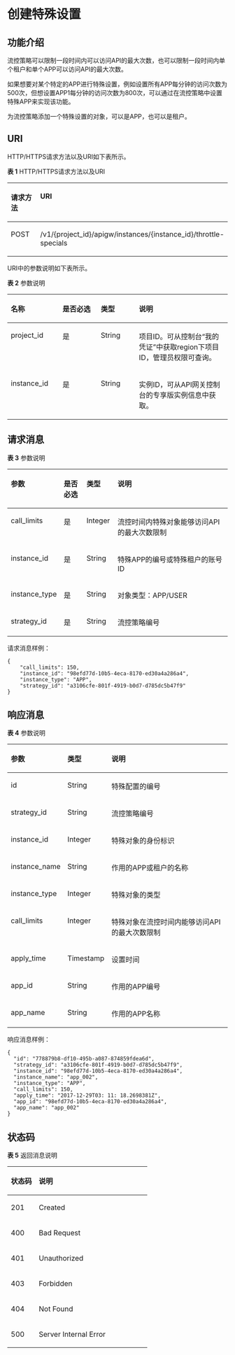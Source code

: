 # 创建特殊设置<a name="apig-phapi-180713078"></a>

## 功能介绍<a name="section36645210"></a>

流控策略可以限制一段时间内可以访问API的最大次数，也可以限制一段时间内单个租户和单个APP可以访问API的最大次数。

如果想要对某个特定的APP进行特殊设置，例如设置所有APP每分钟的访问次数为500次，但想设置APP1每分钟的访问次数为800次，可以通过在流控策略中设置特殊APP来实现该功能。

为流控策略添加一个特殊设置的对象，可以是APP，也可以是租户。

## URI<a name="section61371437"></a>

HTTP/HTTPS请求方法以及URI如下表所示。

**表 1**  HTTP/HTTPS请求方法以及URI

<a name="table27748583"></a>
<table><thead align="left"><tr id="row31754960"><th class="cellrowborder" valign="top" width="20%" id="mcps1.2.3.1.1"><p id="p22014969"><a name="p22014969"></a><a name="p22014969"></a>请求方法</p>
</th>
<th class="cellrowborder" valign="top" width="80%" id="mcps1.2.3.1.2"><p id="p38382099"><a name="p38382099"></a><a name="p38382099"></a>URI</p>
</th>
</tr>
</thead>
<tbody><tr id="row21942342"><td class="cellrowborder" valign="top" width="20%" headers="mcps1.2.3.1.1 "><p id="p32499257"><a name="p32499257"></a><a name="p32499257"></a>POST</p>
</td>
<td class="cellrowborder" valign="top" width="80%" headers="mcps1.2.3.1.2 "><p id="p15194132"><a name="p15194132"></a><a name="p15194132"></a><span id="ph88231118174412"><a name="ph88231118174412"></a><a name="ph88231118174412"></a>/v1/{project_id}/apigw/instances/{instance_id}</span>/throttle-specials</p>
</td>
</tr>
</tbody>
</table>

URI中的参数说明如下表所示。

**表 2**  参数说明

<a name="table38510415"></a>
<table><thead align="left"><tr id="row62423067"><th class="cellrowborder" valign="top" width="23.46765323467653%" id="mcps1.2.5.1.1"><p id="p23103637"><a name="p23103637"></a><a name="p23103637"></a>名称</p>
</th>
<th class="cellrowborder" valign="top" width="17.348265173482652%" id="mcps1.2.5.1.2"><p id="p59455291"><a name="p59455291"></a><a name="p59455291"></a>是否必选</p>
</th>
<th class="cellrowborder" valign="top" width="17.348265173482652%" id="mcps1.2.5.1.3"><p id="p51149303"><a name="p51149303"></a><a name="p51149303"></a>类型</p>
</th>
<th class="cellrowborder" valign="top" width="41.835816418358164%" id="mcps1.2.5.1.4"><p id="p49452846"><a name="p49452846"></a><a name="p49452846"></a>说明</p>
</th>
</tr>
</thead>
<tbody><tr id="row46257610"><td class="cellrowborder" valign="top" width="23.46765323467653%" headers="mcps1.2.5.1.1 "><p id="p55878963"><a name="p55878963"></a><a name="p55878963"></a>project_id</p>
</td>
<td class="cellrowborder" valign="top" width="17.348265173482652%" headers="mcps1.2.5.1.2 "><p id="p29902160"><a name="p29902160"></a><a name="p29902160"></a>是</p>
</td>
<td class="cellrowborder" valign="top" width="17.348265173482652%" headers="mcps1.2.5.1.3 "><p id="p6155914"><a name="p6155914"></a><a name="p6155914"></a>String</p>
</td>
<td class="cellrowborder" valign="top" width="41.835816418358164%" headers="mcps1.2.5.1.4 "><p id="p28867016"><a name="p28867016"></a><a name="p28867016"></a>项目ID。可从控制台“我的凭证”中获取region下项目ID，管理员权限可查询。</p>
</td>
</tr>
<tr id="row7809161535314"><td class="cellrowborder" valign="top" width="23.46765323467653%" headers="mcps1.2.5.1.1 "><p id="p1780913159538"><a name="p1780913159538"></a><a name="p1780913159538"></a>instance_id</p>
</td>
<td class="cellrowborder" valign="top" width="17.348265173482652%" headers="mcps1.2.5.1.2 "><p id="p9809215115310"><a name="p9809215115310"></a><a name="p9809215115310"></a>是</p>
</td>
<td class="cellrowborder" valign="top" width="17.348265173482652%" headers="mcps1.2.5.1.3 "><p id="p1280914152538"><a name="p1280914152538"></a><a name="p1280914152538"></a>String</p>
</td>
<td class="cellrowborder" valign="top" width="41.835816418358164%" headers="mcps1.2.5.1.4 "><p id="p1880914157537"><a name="p1880914157537"></a><a name="p1880914157537"></a>实例ID，可从API网关控制台的专享版实例信息中获取。</p>
</td>
</tr>
</tbody>
</table>

## 请求消息<a name="section15472023"></a>

**表 3**  参数说明

<a name="table22765184"></a>
<table><thead align="left"><tr id="row29059189"><th class="cellrowborder" valign="top" width="17.169999999999998%" id="mcps1.2.5.1.1"><p id="p4984075"><a name="p4984075"></a><a name="p4984075"></a>参数</p>
</th>
<th class="cellrowborder" valign="top" width="11.110000000000001%" id="mcps1.2.5.1.2"><p id="p1056930"><a name="p1056930"></a><a name="p1056930"></a>是否必选</p>
</th>
<th class="cellrowborder" valign="top" width="14.14%" id="mcps1.2.5.1.3"><p id="p18502497"><a name="p18502497"></a><a name="p18502497"></a>类型</p>
</th>
<th class="cellrowborder" valign="top" width="57.58%" id="mcps1.2.5.1.4"><p id="p22307313"><a name="p22307313"></a><a name="p22307313"></a>说明</p>
</th>
</tr>
</thead>
<tbody><tr id="row62061946"><td class="cellrowborder" valign="top" width="17.169999999999998%" headers="mcps1.2.5.1.1 "><p id="p60961699"><a name="p60961699"></a><a name="p60961699"></a>call_limits</p>
</td>
<td class="cellrowborder" valign="top" width="11.110000000000001%" headers="mcps1.2.5.1.2 "><p id="p38950548"><a name="p38950548"></a><a name="p38950548"></a>是</p>
</td>
<td class="cellrowborder" valign="top" width="14.14%" headers="mcps1.2.5.1.3 "><p id="p877814"><a name="p877814"></a><a name="p877814"></a>Integer</p>
</td>
<td class="cellrowborder" valign="top" width="57.58%" headers="mcps1.2.5.1.4 "><p id="p3994096"><a name="p3994096"></a><a name="p3994096"></a>流控时间内特殊对象能够访问API的最大次数限制</p>
</td>
</tr>
<tr id="row26015368"><td class="cellrowborder" valign="top" width="17.169999999999998%" headers="mcps1.2.5.1.1 "><p id="p26870087"><a name="p26870087"></a><a name="p26870087"></a>instance_id</p>
</td>
<td class="cellrowborder" valign="top" width="11.110000000000001%" headers="mcps1.2.5.1.2 "><p id="p28993434"><a name="p28993434"></a><a name="p28993434"></a>是</p>
</td>
<td class="cellrowborder" valign="top" width="14.14%" headers="mcps1.2.5.1.3 "><p id="p66766826"><a name="p66766826"></a><a name="p66766826"></a>String</p>
</td>
<td class="cellrowborder" valign="top" width="57.58%" headers="mcps1.2.5.1.4 "><p id="p39403806"><a name="p39403806"></a><a name="p39403806"></a>特殊APP的编号或特殊租户的账号ID</p>
</td>
</tr>
<tr id="row2781079"><td class="cellrowborder" valign="top" width="17.169999999999998%" headers="mcps1.2.5.1.1 "><p id="p23940853"><a name="p23940853"></a><a name="p23940853"></a>instance_type</p>
</td>
<td class="cellrowborder" valign="top" width="11.110000000000001%" headers="mcps1.2.5.1.2 "><p id="p60160980"><a name="p60160980"></a><a name="p60160980"></a>是</p>
</td>
<td class="cellrowborder" valign="top" width="14.14%" headers="mcps1.2.5.1.3 "><p id="p41201244"><a name="p41201244"></a><a name="p41201244"></a>String</p>
</td>
<td class="cellrowborder" valign="top" width="57.58%" headers="mcps1.2.5.1.4 "><p id="p48966452"><a name="p48966452"></a><a name="p48966452"></a>对象类型：APP/USER</p>
</td>
</tr>
<tr id="row61736873"><td class="cellrowborder" valign="top" width="17.169999999999998%" headers="mcps1.2.5.1.1 "><p id="p34630817"><a name="p34630817"></a><a name="p34630817"></a>strategy_id</p>
</td>
<td class="cellrowborder" valign="top" width="11.110000000000001%" headers="mcps1.2.5.1.2 "><p id="p53632806"><a name="p53632806"></a><a name="p53632806"></a>是</p>
</td>
<td class="cellrowborder" valign="top" width="14.14%" headers="mcps1.2.5.1.3 "><p id="p49290015"><a name="p49290015"></a><a name="p49290015"></a>String</p>
</td>
<td class="cellrowborder" valign="top" width="57.58%" headers="mcps1.2.5.1.4 "><p id="p33068277"><a name="p33068277"></a><a name="p33068277"></a>流控策略编号</p>
</td>
</tr>
</tbody>
</table>

请求消息样例：

```
{
	"call_limits": 150,
	"instance_id": "98efd77d-10b5-4eca-8170-ed30a4a286a4",
	"instance_type": "APP",
	"strategy_id": "a3106cfe-801f-4919-b0d7-d785dc5b47f9"
}
```

## 响应消息<a name="section45274332"></a>

**表 4**  参数说明

<a name="table60983097"></a>
<table><thead align="left"><tr id="row41796739"><th class="cellrowborder" valign="top" width="20%" id="mcps1.2.4.1.1"><p id="p30092684"><a name="p30092684"></a><a name="p30092684"></a>参数</p>
</th>
<th class="cellrowborder" valign="top" width="20%" id="mcps1.2.4.1.2"><p id="p21588338"><a name="p21588338"></a><a name="p21588338"></a>类型</p>
</th>
<th class="cellrowborder" valign="top" width="60%" id="mcps1.2.4.1.3"><p id="p3824924"><a name="p3824924"></a><a name="p3824924"></a>说明</p>
</th>
</tr>
</thead>
<tbody><tr id="row41383410"><td class="cellrowborder" valign="top" width="20%" headers="mcps1.2.4.1.1 "><p id="p63721950"><a name="p63721950"></a><a name="p63721950"></a>id</p>
</td>
<td class="cellrowborder" valign="top" width="20%" headers="mcps1.2.4.1.2 "><p id="p61204293"><a name="p61204293"></a><a name="p61204293"></a>String</p>
</td>
<td class="cellrowborder" valign="top" width="60%" headers="mcps1.2.4.1.3 "><p id="p58600721"><a name="p58600721"></a><a name="p58600721"></a>特殊配置的编号</p>
</td>
</tr>
<tr id="row57644449"><td class="cellrowborder" valign="top" width="20%" headers="mcps1.2.4.1.1 "><p id="p38688767"><a name="p38688767"></a><a name="p38688767"></a>strategy_id</p>
</td>
<td class="cellrowborder" valign="top" width="20%" headers="mcps1.2.4.1.2 "><p id="p46782389"><a name="p46782389"></a><a name="p46782389"></a>String</p>
</td>
<td class="cellrowborder" valign="top" width="60%" headers="mcps1.2.4.1.3 "><p id="p31277164"><a name="p31277164"></a><a name="p31277164"></a>流控策略编号</p>
</td>
</tr>
<tr id="row13059023"><td class="cellrowborder" valign="top" width="20%" headers="mcps1.2.4.1.1 "><p id="p51147946"><a name="p51147946"></a><a name="p51147946"></a>instance_id</p>
</td>
<td class="cellrowborder" valign="top" width="20%" headers="mcps1.2.4.1.2 "><p id="p49342937"><a name="p49342937"></a><a name="p49342937"></a>Integer</p>
</td>
<td class="cellrowborder" valign="top" width="60%" headers="mcps1.2.4.1.3 "><p id="p37354949"><a name="p37354949"></a><a name="p37354949"></a>特殊对象的身份标识</p>
</td>
</tr>
<tr id="row206371151204916"><td class="cellrowborder" valign="top" width="20%" headers="mcps1.2.4.1.1 "><p id="p742185917496"><a name="p742185917496"></a><a name="p742185917496"></a>instance_name</p>
</td>
<td class="cellrowborder" valign="top" width="20%" headers="mcps1.2.4.1.2 "><p id="p54237597499"><a name="p54237597499"></a><a name="p54237597499"></a>String</p>
</td>
<td class="cellrowborder" valign="top" width="60%" headers="mcps1.2.4.1.3 "><p id="p942405910492"><a name="p942405910492"></a><a name="p942405910492"></a>作用的APP或租户的名称</p>
</td>
</tr>
<tr id="row650221"><td class="cellrowborder" valign="top" width="20%" headers="mcps1.2.4.1.1 "><p id="p52667902"><a name="p52667902"></a><a name="p52667902"></a>instance_type</p>
</td>
<td class="cellrowborder" valign="top" width="20%" headers="mcps1.2.4.1.2 "><p id="p38241664"><a name="p38241664"></a><a name="p38241664"></a>Integer</p>
</td>
<td class="cellrowborder" valign="top" width="60%" headers="mcps1.2.4.1.3 "><p id="p10567066"><a name="p10567066"></a><a name="p10567066"></a>特殊对象的类型</p>
</td>
</tr>
<tr id="row27994736"><td class="cellrowborder" valign="top" width="20%" headers="mcps1.2.4.1.1 "><p id="p52981154"><a name="p52981154"></a><a name="p52981154"></a>call_limits</p>
</td>
<td class="cellrowborder" valign="top" width="20%" headers="mcps1.2.4.1.2 "><p id="p63615105"><a name="p63615105"></a><a name="p63615105"></a>Integer</p>
</td>
<td class="cellrowborder" valign="top" width="60%" headers="mcps1.2.4.1.3 "><p id="p52549876"><a name="p52549876"></a><a name="p52549876"></a>特殊对象在流控时间内能够访问API的最大次数限制</p>
</td>
</tr>
<tr id="row3186841"><td class="cellrowborder" valign="top" width="20%" headers="mcps1.2.4.1.1 "><p id="p56807558"><a name="p56807558"></a><a name="p56807558"></a>apply_time</p>
</td>
<td class="cellrowborder" valign="top" width="20%" headers="mcps1.2.4.1.2 "><p id="p38009467"><a name="p38009467"></a><a name="p38009467"></a>Timestamp</p>
</td>
<td class="cellrowborder" valign="top" width="60%" headers="mcps1.2.4.1.3 "><p id="p58868001"><a name="p58868001"></a><a name="p58868001"></a>设置时间</p>
</td>
</tr>
<tr id="row1959714109504"><td class="cellrowborder" valign="top" width="20%" headers="mcps1.2.4.1.1 "><p id="p19221101414502"><a name="p19221101414502"></a><a name="p19221101414502"></a>app_id</p>
</td>
<td class="cellrowborder" valign="top" width="20%" headers="mcps1.2.4.1.2 "><p id="p6223141419509"><a name="p6223141419509"></a><a name="p6223141419509"></a>String</p>
</td>
<td class="cellrowborder" valign="top" width="60%" headers="mcps1.2.4.1.3 "><p id="p422451465015"><a name="p422451465015"></a><a name="p422451465015"></a>作用的APP编号</p>
</td>
</tr>
<tr id="row60049966"><td class="cellrowborder" valign="top" width="20%" headers="mcps1.2.4.1.1 "><p id="p32209055"><a name="p32209055"></a><a name="p32209055"></a>app_name</p>
</td>
<td class="cellrowborder" valign="top" width="20%" headers="mcps1.2.4.1.2 "><p id="p58796694"><a name="p58796694"></a><a name="p58796694"></a>String</p>
</td>
<td class="cellrowborder" valign="top" width="60%" headers="mcps1.2.4.1.3 "><p id="p64911736"><a name="p64911736"></a><a name="p64911736"></a>作用的APP名称</p>
</td>
</tr>
</tbody>
</table>

响应消息样例：

```
{
  "id": "778879b8-df10-495b-a087-874859fdea6d",
  "strategy_id": "a3106cfe-801f-4919-b0d7-d785dc5b47f9",
  "instance_id": "98efd77d-10b5-4eca-8170-ed30a4a286a4",
  "instance_name": "app_002",
  "instance_type": "APP",
  "call_limits": 150,
  "apply_time": "2017-12-29T03: 11: 18.2698381Z",
  "app_id": "98efd77d-10b5-4eca-8170-ed30a4a286a4",
  "app_name": "app_002"
}
```

## 状态码<a name="section5030481"></a>

**表 5**  返回消息说明

<a name="table900460"></a>
<table><thead align="left"><tr id="row21052516"><th class="cellrowborder" valign="top" width="20%" id="mcps1.2.3.1.1"><p id="p27532226"><a name="p27532226"></a><a name="p27532226"></a>状态码</p>
</th>
<th class="cellrowborder" valign="top" width="80%" id="mcps1.2.3.1.2"><p id="p15517837"><a name="p15517837"></a><a name="p15517837"></a>说明</p>
</th>
</tr>
</thead>
<tbody><tr id="row48985260"><td class="cellrowborder" valign="top" width="20%" headers="mcps1.2.3.1.1 "><p id="p8383112"><a name="p8383112"></a><a name="p8383112"></a>201</p>
</td>
<td class="cellrowborder" valign="top" width="80%" headers="mcps1.2.3.1.2 "><p id="p7943432"><a name="p7943432"></a><a name="p7943432"></a>Created</p>
</td>
</tr>
<tr id="row4382025"><td class="cellrowborder" valign="top" width="20%" headers="mcps1.2.3.1.1 "><p id="p19399739"><a name="p19399739"></a><a name="p19399739"></a>400</p>
</td>
<td class="cellrowborder" valign="top" width="80%" headers="mcps1.2.3.1.2 "><p id="p179445465530"><a name="p179445465530"></a><a name="p179445465530"></a>Bad Request</p>
</td>
</tr>
<tr id="row49548531"><td class="cellrowborder" valign="top" width="20%" headers="mcps1.2.3.1.1 "><p id="p54008085"><a name="p54008085"></a><a name="p54008085"></a>401</p>
</td>
<td class="cellrowborder" valign="top" width="80%" headers="mcps1.2.3.1.2 "><p id="p12578788"><a name="p12578788"></a><a name="p12578788"></a>Unauthorized</p>
</td>
</tr>
<tr id="row46100231"><td class="cellrowborder" valign="top" width="20%" headers="mcps1.2.3.1.1 "><p id="p43131268"><a name="p43131268"></a><a name="p43131268"></a>403</p>
</td>
<td class="cellrowborder" valign="top" width="80%" headers="mcps1.2.3.1.2 "><p id="p3971809"><a name="p3971809"></a><a name="p3971809"></a>Forbidden</p>
</td>
</tr>
<tr id="row35746283"><td class="cellrowborder" valign="top" width="20%" headers="mcps1.2.3.1.1 "><p id="p9767804"><a name="p9767804"></a><a name="p9767804"></a>404</p>
</td>
<td class="cellrowborder" valign="top" width="80%" headers="mcps1.2.3.1.2 "><p id="p52994625"><a name="p52994625"></a><a name="p52994625"></a>Not Found</p>
</td>
</tr>
<tr id="row7189578"><td class="cellrowborder" valign="top" width="20%" headers="mcps1.2.3.1.1 "><p id="p45484985"><a name="p45484985"></a><a name="p45484985"></a>500</p>
</td>
<td class="cellrowborder" valign="top" width="80%" headers="mcps1.2.3.1.2 "><p id="p60405201"><a name="p60405201"></a><a name="p60405201"></a>Server Internal Error</p>
</td>
</tr>
</tbody>
</table>

